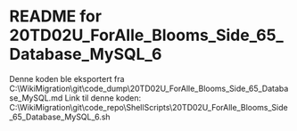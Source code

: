 # README for 20TD02U_ForAlle_Blooms_Side_65_Database_MySQL_6
Denne koden ble eksportert fra C:\WikiMigration\git\code_dump\20TD02U_ForAlle_Blooms_Side_65_Database_MySQL.md
Link til denne koden: C:\WikiMigration\git\code_repo\ShellScripts\20TD02U_ForAlle_Blooms_Side_65_Database_MySQL_6.sh
